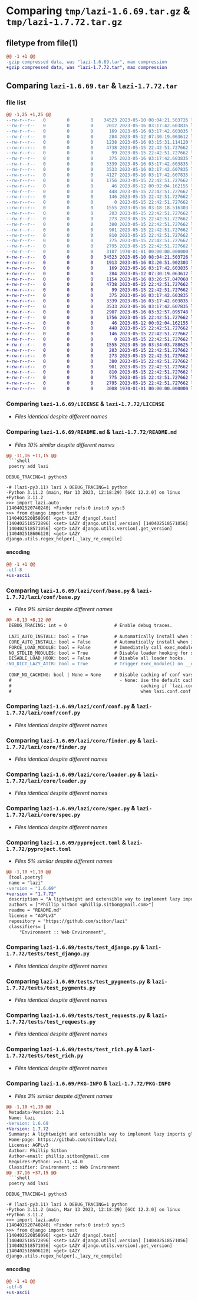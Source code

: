 # Comparing `tmp/lazi-1.6.69.tar.gz` & `tmp/lazi-1.7.72.tar.gz`

## filetype from file(1)

```diff
@@ -1 +1 @@
-gzip compressed data, was "lazi-1.6.69.tar", max compression
+gzip compressed data, was "lazi-1.7.72.tar", max compression
```

## Comparing `lazi-1.6.69.tar` & `lazi-1.7.72.tar`

### file list

```diff
@@ -1,25 +1,25 @@
--rw-r--r--   0        0        0    34523 2023-05-10 08:04:21.503726 lazi-1.6.69/LICENSE
--rw-r--r--   0        0        0     2012 2023-05-16 03:17:42.603835 lazi-1.6.69/README.md
--rw-r--r--   0        0        0      169 2023-05-16 03:17:42.603835 lazi-1.6.69/lazi/auto.py
--rw-r--r--   0        0        0      284 2023-05-12 07:30:19.063612 lazi-1.6.69/lazi/conf/auto.py
--rw-r--r--   0        0        0     1238 2023-05-16 03:15:31.114120 lazi-1.6.69/lazi/conf/base.py
--rw-r--r--   0        0        0     4738 2023-05-15 22:42:51.727662 lazi-1.6.69/lazi/conf/conf.py
--rw-r--r--   0        0        0       99 2023-05-15 22:42:51.727662 lazi-1.6.69/lazi/conf/test.py
--rw-r--r--   0        0        0      375 2023-05-16 03:17:42.603835 lazi-1.6.69/lazi/core/__init__.py
--rw-r--r--   0        0        0     3339 2023-05-16 03:17:42.603835 lazi-1.6.69/lazi/core/finder.py
--rw-r--r--   0        0        0     3533 2023-05-16 03:17:42.607835 lazi-1.6.69/lazi/core/loader.py
--rw-r--r--   0        0        0     4127 2023-05-16 03:17:42.607835 lazi-1.6.69/lazi/core/module.py
--rw-r--r--   0        0        0     1756 2023-05-15 22:42:51.727662 lazi-1.6.69/lazi/core/spec.py
--rw-r--r--   0        0        0       46 2023-05-12 00:02:04.162155 lazi-1.6.69/lazi/util/__init__.py
--rw-r--r--   0        0        0      448 2023-05-15 22:42:51.727662 lazi-1.6.69/lazi/util/debug.py
--rw-r--r--   0        0        0      146 2023-05-15 22:42:51.727662 lazi-1.6.69/lazi/util/functional.py
--rw-r--r--   0        0        0        0 2023-05-15 22:42:51.727662 lazi-1.6.69/lazi/util/util.py
--rw-r--r--   0        0        0     1555 2023-05-16 03:18:18.516303 lazi-1.6.69/pyproject.toml
--rw-r--r--   0        0        0      203 2023-05-15 22:42:51.727662 lazi-1.6.69/tests/standalone/sa_array.py
--rw-r--r--   0        0        0      273 2023-05-15 22:42:51.727662 lazi-1.6.69/tests/standalone/sa_pygments.py
--rw-r--r--   0        0        0      380 2023-05-15 22:42:51.727662 lazi-1.6.69/tests/test_array.py
--rw-r--r--   0        0        0      901 2023-05-15 22:42:51.727662 lazi-1.6.69/tests/test_django.py
--rw-r--r--   0        0        0      810 2023-05-15 22:42:51.727662 lazi-1.6.69/tests/test_pygments.py
--rw-r--r--   0        0        0      775 2023-05-15 22:42:51.727662 lazi-1.6.69/tests/test_requests.py
--rw-r--r--   0        0        0     2795 2023-05-15 22:42:51.727662 lazi-1.6.69/tests/test_rich.py
--rw-r--r--   0        0        0     3107 1970-01-01 00:00:00.000000 lazi-1.6.69/PKG-INFO
+-rw-r--r--   0        0        0    34523 2023-05-10 08:04:21.503726 lazi-1.7.72/LICENSE
+-rw-r--r--   0        0        0     1913 2023-05-16 03:20:51.902303 lazi-1.7.72/README.md
+-rw-r--r--   0        0        0      169 2023-05-16 03:17:42.603835 lazi-1.7.72/lazi/auto.py
+-rw-r--r--   0        0        0      284 2023-05-12 07:30:19.063612 lazi-1.7.72/lazi/conf/auto.py
+-rw-r--r--   0        0        0     1154 2023-05-16 03:26:57.047060 lazi-1.7.72/lazi/conf/base.py
+-rw-r--r--   0        0        0     4738 2023-05-15 22:42:51.727662 lazi-1.7.72/lazi/conf/conf.py
+-rw-r--r--   0        0        0       99 2023-05-15 22:42:51.727662 lazi-1.7.72/lazi/conf/test.py
+-rw-r--r--   0        0        0      375 2023-05-16 03:17:42.603835 lazi-1.7.72/lazi/core/__init__.py
+-rw-r--r--   0        0        0     3339 2023-05-16 03:17:42.603835 lazi-1.7.72/lazi/core/finder.py
+-rw-r--r--   0        0        0     3533 2023-05-16 03:17:42.607835 lazi-1.7.72/lazi/core/loader.py
+-rw-r--r--   0        0        0     2907 2023-05-16 03:32:57.095748 lazi-1.7.72/lazi/core/module.py
+-rw-r--r--   0        0        0     1756 2023-05-15 22:42:51.727662 lazi-1.7.72/lazi/core/spec.py
+-rw-r--r--   0        0        0       46 2023-05-12 00:02:04.162155 lazi-1.7.72/lazi/util/__init__.py
+-rw-r--r--   0        0        0      448 2023-05-15 22:42:51.727662 lazi-1.7.72/lazi/util/debug.py
+-rw-r--r--   0        0        0      146 2023-05-15 22:42:51.727662 lazi-1.7.72/lazi/util/functional.py
+-rw-r--r--   0        0        0        0 2023-05-15 22:42:51.727662 lazi-1.7.72/lazi/util/util.py
+-rw-r--r--   0        0        0     1555 2023-05-16 03:34:03.788625 lazi-1.7.72/pyproject.toml
+-rw-r--r--   0        0        0      203 2023-05-15 22:42:51.727662 lazi-1.7.72/tests/standalone/sa_array.py
+-rw-r--r--   0        0        0      273 2023-05-15 22:42:51.727662 lazi-1.7.72/tests/standalone/sa_pygments.py
+-rw-r--r--   0        0        0      380 2023-05-15 22:42:51.727662 lazi-1.7.72/tests/test_array.py
+-rw-r--r--   0        0        0      901 2023-05-15 22:42:51.727662 lazi-1.7.72/tests/test_django.py
+-rw-r--r--   0        0        0      810 2023-05-15 22:42:51.727662 lazi-1.7.72/tests/test_pygments.py
+-rw-r--r--   0        0        0      775 2023-05-15 22:42:51.727662 lazi-1.7.72/tests/test_requests.py
+-rw-r--r--   0        0        0     2795 2023-05-15 22:42:51.727662 lazi-1.7.72/tests/test_rich.py
+-rw-r--r--   0        0        0     3008 1970-01-01 00:00:00.000000 lazi-1.7.72/PKG-INFO
```

### Comparing `lazi-1.6.69/LICENSE` & `lazi-1.7.72/LICENSE`

 * *Files identical despite different names*

### Comparing `lazi-1.6.69/README.md` & `lazi-1.7.72/README.md`

 * *Files 10% similar despite different names*

```diff
@@ -11,16 +11,15 @@
 ```shell
 poetry add lazi
 ```
 ```shell
 DEBUG_TRACING=1 python3
 ```
 ```pycon
-# (lazi-py3.11) lazi λ DEBUG_TRACING=1 python
-Python 3.11.2 (main, Mar 13 2023, 12:18:29) [GCC 12.2.0] on linux
+Python 3.11.2
 >>> import lazi.auto
 [140402520740240] +Finder refs:0 inst:0 sys:5
 >>> from django import test
 [140402520858096] <get> LAZY django[.test]
 [140402518572896] <set> LAZY django.utils[.version] [140402518571056]
 [140402518571056] <get> LAZY django.utils.version[.get_version]
 [140402518606128] <get> LAZY django.utils.regex_helper[._lazy_re_compile]
```

#### encoding

```diff
@@ -1 +1 @@
-utf-8
+us-ascii
```

### Comparing `lazi-1.6.69/lazi/conf/base.py` & `lazi-1.7.72/lazi/conf/base.py`

 * *Files 9% similar despite different names*

```diff
@@ -8,13 +8,12 @@
 DEBUG_TRACING: int = 0                  # Enable debug traces.
 
 LAZI_AUTO_INSTALL: bool = True          # Automatically install when importing lazi.auto.
 CORE_AUTO_INSTALL: bool = False         # Automatically install when importing lazi.core.
 FORCE_LOAD_MODULE: bool = False         # Immediately call exec_module() on imported modules.
 NO_STDLIB_MODULES: bool = True          # Disable loader hooking for stdlib modules.
 DISABLE_LOAD_HOOK: bool = False         # Disable all loader hooks.
-NO_DICT_LAZY_ATTR: bool = True          # Trigger exec_module() on __dict__ access.
 
 CONF_NO_CACHING: bool | None = None     # Disable caching of conf vars.
 #                                         - None: Use the default caching behavior, which will disable
 #                                                 caching if `lazi.core` is already present in sys.modules
 #                                                 when lazi.conf.conf is imported.
```

### Comparing `lazi-1.6.69/lazi/conf/conf.py` & `lazi-1.7.72/lazi/conf/conf.py`

 * *Files identical despite different names*

### Comparing `lazi-1.6.69/lazi/core/finder.py` & `lazi-1.7.72/lazi/core/finder.py`

 * *Files identical despite different names*

### Comparing `lazi-1.6.69/lazi/core/loader.py` & `lazi-1.7.72/lazi/core/loader.py`

 * *Files identical despite different names*

### Comparing `lazi-1.6.69/lazi/core/spec.py` & `lazi-1.7.72/lazi/core/spec.py`

 * *Files identical despite different names*

### Comparing `lazi-1.6.69/pyproject.toml` & `lazi-1.7.72/pyproject.toml`

 * *Files 5% similar despite different names*

```diff
@@ -1,10 +1,10 @@
 [tool.poetry]
 name = "lazi"
-version = "1.6.69"
+version = "1.7.72"
 description = "A lightweight and extensible way to implement lazy imports globally."
 authors = ["Phillip Sitbon <phillip.sitbon@gmail.com>"]
 readme = "README.md"
 license = "AGPLv3"
 repository = "https://github.com/sitbon/lazi"
 classifiers= [
     "Environment :: Web Environment",
```

### Comparing `lazi-1.6.69/tests/test_django.py` & `lazi-1.7.72/tests/test_django.py`

 * *Files identical despite different names*

### Comparing `lazi-1.6.69/tests/test_pygments.py` & `lazi-1.7.72/tests/test_pygments.py`

 * *Files identical despite different names*

### Comparing `lazi-1.6.69/tests/test_requests.py` & `lazi-1.7.72/tests/test_requests.py`

 * *Files identical despite different names*

### Comparing `lazi-1.6.69/tests/test_rich.py` & `lazi-1.7.72/tests/test_rich.py`

 * *Files identical despite different names*

### Comparing `lazi-1.6.69/PKG-INFO` & `lazi-1.7.72/PKG-INFO`

 * *Files 3% similar despite different names*

```diff
@@ -1,10 +1,10 @@
 Metadata-Version: 2.1
 Name: lazi
-Version: 1.6.69
+Version: 1.7.72
 Summary: A lightweight and extensible way to implement lazy imports globally.
 Home-page: https://github.com/sitbon/lazi
 License: AGPLv3
 Author: Phillip Sitbon
 Author-email: phillip.sitbon@gmail.com
 Requires-Python: >=3.11,<4.0
 Classifier: Environment :: Web Environment
@@ -37,16 +37,15 @@
 ```shell
 poetry add lazi
 ```
 ```shell
 DEBUG_TRACING=1 python3
 ```
 ```pycon
-# (lazi-py3.11) lazi λ DEBUG_TRACING=1 python
-Python 3.11.2 (main, Mar 13 2023, 12:18:29) [GCC 12.2.0] on linux
+Python 3.11.2
 >>> import lazi.auto
 [140402520740240] +Finder refs:0 inst:0 sys:5
 >>> from django import test
 [140402520858096] <get> LAZY django[.test]
 [140402518572896] <set> LAZY django.utils[.version] [140402518571056]
 [140402518571056] <get> LAZY django.utils.version[.get_version]
 [140402518606128] <get> LAZY django.utils.regex_helper[._lazy_re_compile]
```

#### encoding

```diff
@@ -1 +1 @@
-utf-8
+us-ascii
```

